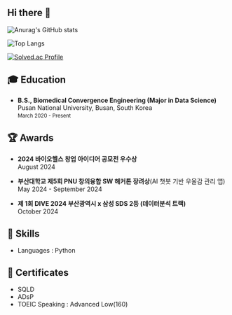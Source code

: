 ## Hi there 👋
<!--
![header](https://capsule-render.vercel.app/api?type=Rect&&height=300&section=header&text=KimDo's%20GitHubs&fontSize=90)
-->
![Anurag's GitHub stats](https://github-readme-stats.vercel.app/api?username=kimdo-7275&show_icons=true&theme=radical)

![Top Langs](https://github-readme-stats.vercel.app/api/top-langs/?username=kimdo-7275&layout=compact)

[![Solved.ac Profile](http://mazassumnida.wtf/api/v2/generate_badge?boj=ehguddlok)](https://solved.ac/ehguddlok/)

## 🎓 Education
- **B.S., Biomedical Convergence Engineering (Major in Data Science)**  
  Pusan National University, Busan, South Korea  
  <small>March 2020 - Present</small>

## 🏆 Awards
- **2024 바이오헬스 창업 아이디어 공모전 우수상**  
  August 2024

- **부산대학교 제5회 PNU 창의융합 SW 해커톤 장려상**(AI 챗봇 기반 우울감 관리 앱)  
  May 2024 - September 2024

- **제 1회 DIVE 2024 부산광역시 x 삼성 SDS 2등 (데이터분석 트랙)**  
  October 2024

## 🔨 Skills
- Languages : Python

## 🪪 Certificates
- SQLD
- ADsP
- TOEIC Speaking : Advanced Low(160)


<!--
**kimdo-7275/kimdo-7275** is a ✨ _special_ ✨ repository because its `README.md` (this file) appears on your GitHub profile.

Here are some ideas to get you started:

- 🔭 I’m currently working on ...
- 🌱 I’m currently learning ...
- 👯 I’m looking to collaborate on ...
- 🤔 I’m looking for help with ...
- 💬 Ask me about ...
- 📫 How to reach me: ...
- 😄 Pronouns: ...
- ⚡ Fun fact: ...
-->
